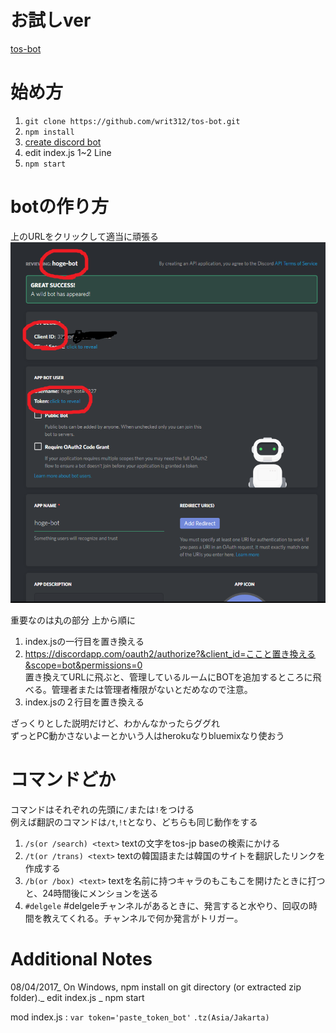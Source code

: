 # お試しver
[tos-bot](https://discordapp.com/oauth2/authorize?&client_id=339389975848288266&scope=bot&permissions=0)

# 始め方

1. `git clone https://github.com/writ312/tos-bot.git`
1. `npm install`
1. [create discord bot](https://discordapp.com/developers/applications/me)
1. edit index.js 1~2 Line
1. `npm start`

# botの作り方
上のURLをクリックして適当に頑張る
![img](img.PNG)


重要なのは丸の部分
上から順に
1. index.jsの一行目を置き換える
2. https://discordapp.com/oauth2/authorize?&client_id=ここと置き換える&scope=bot&permissions=0  
    置き換えてURLに飛ぶと、管理しているルームにBOTを追加するところに飛べる。管理者または管理者権限がないとだめなので注意。
3. index.jsの２行目を置き換える

ざっくりとした説明だけど、わかんなかったらググれ  
ずっとPC動かさないよーとかいう人はherokuなりbluemixなり使おう

# コマンドどか
コマンドはそれぞれの先頭に` / `または`!`をつける  
例えば翻訳のコマンドは`/t`,`!t`となり、どちらも同じ動作をする

1. `/s(or /search) <text>` textの文字をtos-jp baseの検索にかける
1. `/t(or /trans) <text>` textの韓国語または韓国のサイトを翻訳したリンクを作成する
1. `/b(or /box) <text>` textを名前に持つキャラのもこもこを開けたときに打つと、24時間後にメンションを送る
1. `#delgele` #delgeleチャンネルがあるときに、発言すると水やり、回収の時間を教えてくれる。チャンネルで何か発言がトリガー。

# Additional Notes
08/04/2017_
On Windows, npm install on git directory (or extracted zip folder)._
edit index.js _ npm start

mod index.js :
`var token='paste_token_bot'`
`.tz(Asia/Jakarta)`
